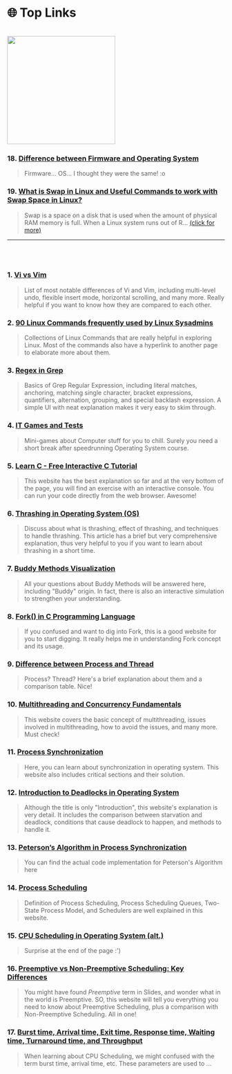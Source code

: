 # 🌐 Top Links

<br>

<img style="width: 250px" src="https://thumbs.gfycat.com/OptimisticNauticalAnnashummingbird-max-1mb.gif">

### 18. [Difference between Firmware and Operating System](https://www.geeksforgeeks.org/difference-between-firmware-and-operating-system/)
> Firmware... OS... I thought they were the same! :o

### 19. [What is Swap in Linux and Useful Commands to work with Swap Space in Linux?](https://www.devopsschool.com/blog/what-is-swap-in-linux-and-useful-commands-to-work-with-swap-space-in-linux/)
> Swap is a space on a disk that is used when the amount of physical RAM memory is full. When a Linux system runs out of R... [(click for more)](https://www.devopsschool.com/blog/what-is-swap-in-linux-and-useful-commands-to-work-with-swap-space-in-linux/)

---

<br>
<br>



### 1. [Vi vs Vim](https://www.shell-tips.com/linux/vi-vs-vim/)
> List of most notable differences of Vi and Vim, including multi-level undo, flexible insert mode, horizontal scrolling, and many more. Really helpful if you want to know how they are compared to each other.

### 2. [90 Linux Commands frequently used by Linux Sysadmins](https://haydenjames.io/90-linux-commands-frequently-used-by-linux-sysadmins/)
> Collections of Linux Commands that are really helpful in exploring Linux. Most of the commands also have a hyperlink to another page to elaborate more about them.

### 3. [Regex in Grep](https://linuxize.com/post/regular-expressions-in-grep/)
> Basics of Grep Regular Expression, including literal matches, anchoring, matching single character, bracket expressions, quantifiers, alternation, grouping, and special backlash expression. A simple UI with neat explanation makes it very easy to skim through.

### 4. [IT Games and Tests](http://planeta42.com/it/technology.html)
> Mini-games about Computer stuff for you to chill. Surely you need a short break after speedrunning Operating System course.

### 5. [Learn C - Free Interactive C Tutorial](https://www.learn-c.org/)
> This website has the best explanation so far and at the very bottom of the page, you will find an exercise with an interactive console. You can run your code directly from the web browser. Awesome!

### 6. [Thrashing in Operating System (OS)](https://www.thecrazyprogrammer.com/2019/02/thrashing-in-operating-system-os.html)
> Discuss about what is thrashing, effect of thrashing, and techniques to handle thrashing. This article has a brief but very comprehensive explanation, thus very helpful to you if you want to learn about thrashing in a short time.

### 7. [Buddy Methods Visualization](https://opendsa-server.cs.vt.edu/ODSA/Books/Everything/html/Buddy.html)
> All your questions about Buddy Methods will be answered here, including "Buddy" origin. In fact, there is also an interactive simulation to strengthen your understanding.

### 8. [Fork() in C Programming Language](https://www.section.io/engineering-education/fork-in-c-programming-language/)
> If you confused and want to dig into Fork, this is a good website for you to start digging. It really helps me in understanding Fork concept and its usage.

### 9. [Difference between Process and Thread](https://www.tutorialspoint.com/difference-between-process-and-thread)
> Process? Thread? Here's a brief explanation about them and a comparison table. Nice!

### 10. [Multithreading and Concurrency Fundamentals](https://www.educative.io/blog/multithreading-and-concurrency-fundamentals)
> This website covers the basic concept of multithreading, issues involved in multithreading, how to avoid the issues, and many more. Must check!

### 11. [Process Synchronization](https://www.studytonight.com/operating-system/process-synchronization)
> Here, you can learn about synchronization in operating system. This website also includes critical sections and their solution.

### 12. [Introduction to Deadlocks in Operating System](https://www.studytonight.com/operating-system/deadlocks)
> Although the title is only "Introduction", this website's explanation is very detail. It includes the comparison between starvation and deadlock, conditions that cause deadlock to happen, and methods to handle it.

### 13. [Peterson’s Algorithm in Process Synchronization](https://www.geeksforgeeks.org/petersons-algorithm-in-process-synchronization)
> You can find the actual code implementation for Peterson's Algorithm here

### 14. [Process Scheduling](https://www.tutorialspoint.com/operating_system/os_process_scheduling.htm)
> Definition of Process Scheduling, Process Scheduling Queues, Two-State Process Model, and Schedulers are well explained in this website.

### 15. [CPU Scheduling in Operating System (alt.)](https://www.studytonight.com/operating-system/cpu-scheduling)
> Surprise at the end of the page :')

### 16. [Preemptive vs Non-Preemptive Scheduling: Key Differences](https://www.guru99.com/preemptive-vs-non-preemptive-scheduling.html)
> You might have found _Preemptive_ term in Slides, and wonder what in the world is Preemptive. SO, this website will tell you everything you need to know about Preemptive Scheduling, plus a comparison with Non-Preemptive Scheduling. All in one!

### 17. [Burst time, Arrival time, Exit time, Response time, Waiting time, Turnaround time, and Throughput](https://afteracademy.com/blog/what-is-burst-arrival-exit-response-waiting-turnaround-time-and-throughput)
> When learning about CPU Scheduling, we might confused with the term burst time, arrival time, etc. These parameters are used to ...
